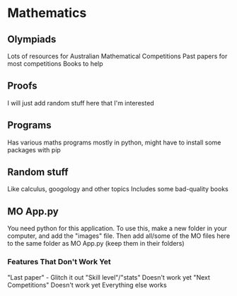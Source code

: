 # Mathematics
## Olympiads
Lots of resources for Australian Mathematical Competitions
Past papers for most competitions
Books to help
## Proofs
I will just add random stuff here that I'm interested
## Programs
Has various maths programs mostly in python, might have to install some packages with pip
## Random stuff
Like calculus, googology and other topics
Includes some bad-quality books
## MO App.py
You need python for this application.
To use this, make a new folder in your computer, and add the "images" file.
Then add all/some of the MO files here to the same folder as MO App.py (keep them in their folders)
### Features That Don't Work Yet
"Last paper" - Glitch it out
"Skill level"/"stats" Doesn't work yet
"Next Competitions" Doesn't work yet
Everything else works
